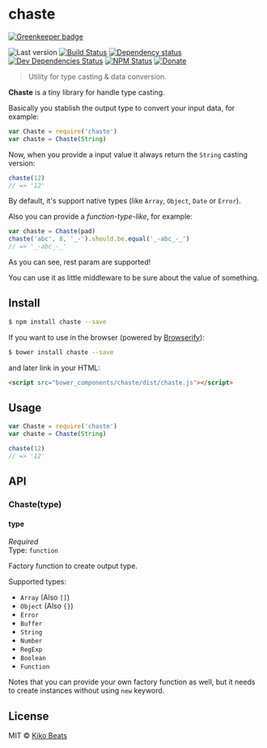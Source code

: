 # chaste

[![Greenkeeper badge](https://badges.greenkeeper.io/Kikobeats/chaste.svg)](https://greenkeeper.io/)

![Last version](https://img.shields.io/github/tag/Kikobeats/chaste.svg?style=flat-square)
[![Build Status](http://img.shields.io/travis/Kikobeats/chaste/master.svg?style=flat-square)](https://travis-ci.org/Kikobeats/chaste)
[![Dependency status](http://img.shields.io/david/Kikobeats/chaste.svg?style=flat-square)](https://david-dm.org/Kikobeats/chaste)
[![Dev Dependencies Status](http://img.shields.io/david/dev/Kikobeats/chaste.svg?style=flat-square)](https://david-dm.org/Kikobeats/chaste#info=devDependencies)
[![NPM Status](http://img.shields.io/npm/dm/chaste.svg?style=flat-square)](https://www.npmjs.org/package/chaste)
[![Donate](https://img.shields.io/badge/donate-paypal-blue.svg?style=flat-square)](https://paypal.me/Kikobeats)

> Utility for type casting & data conversion.

**Chaste** is a tiny library for handle type casting.

Basically you stablish the output type to convert your input data, for example:

```js
var Chaste = require('chaste')
var chaste = Chaste(String)
```

Now, when you provide a input value it always return the `String` casting version:

```js
chaste(12)
// => '12'
```

By default, it's support native types (like `Array`, `Object`, `Date` or `Error`).

Also you can provide a *function-type-like*, for example:

```js
var chaste = Chaste(pad)
chaste('abc', 8, '_-').should.be.equal('_-abc_-_')
// => '_-abc_-_'
```

As you can see, rest param are supported!

You can use it as little middleware to be sure about the value of something.

## Install

```bash
$ npm install chaste --save
```

If you want to use in the browser (powered by [Browserify](http://browserify.org/)):

```bash
$ bower install chaste --save
```

and later link in your HTML:

```html
<script src="bower_components/chaste/dist/chaste.js"></script>
```

## Usage

```js
var Chaste = require('chaste')
var chaste = Chaste(String)

chaste(12)
// => '12'
```

## API

### Chaste(type)

#### type

*Required*<br>
Type: `function`

Factory function to create output type.

Supported types:

- `Array` (Also `[]`)
- `Object` (Also `{}`)
- `Error`
- `Buffer`
- `String`
- `Number`
- `RegExp`
- `Boolean`
- `Function`

Notes that you can provide your own factory function as well, but it needs to create instances without using `new` keyword.

## License

MIT © [Kiko Beats](http://kikobeats.com)

